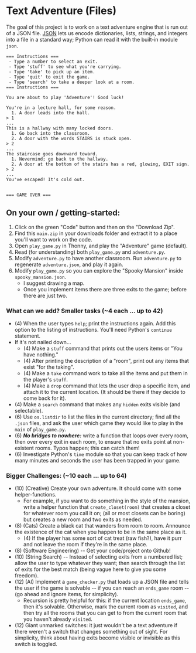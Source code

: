 # Text Adventure (Files)

The goal of this project is to work on a text adventure engine that is run out of a JSON file. [JSON](https://www.json.org/json-en.html) lets us encode dictionaries, lists, strings, and integers into a file in a standard way; Python can read it with the built-in module ``json``.

```
=== Instructions ===
 - Type a number to select an exit.
 - Type 'stuff' to see what you're carrying.
 - Type 'take' to pick up an item.
 - Type 'quit' to exit the game.
 - Type 'search' to take a deeper look at a room.
=== Instructions ===

You are about to play 'Adventure'! Good luck!

You're in a lecture hall, for some reason.
  1. A door leads into the hall.
> 1
...
This is a hallway with many locked doors.
  1. Go back into the classroom.
  2. A door with the words STAIRS is stuck open.
> 2
...
The staircase goes downward toward.
  1. Nevermind; go back to the hallway.
  2. A door at the bottom of the stairs has a red, glowing, EXIT sign.
> 2
...
You've escaped! It's cold out.


=== GAME OVER ===
```

## On your own / getting-started:

1. Click on the green "Code" button and then on the "Download Zip".
2. Find this ``main.zip`` in your downloads folder and extract it to a place you'll want to work on the code.
3. Open ``play_game.py`` in Thonny, and play the "Adventure" game (default).
4. Read (for understanding) both ``play_game.py`` and ``adventure.py``.
5. Modify ``adventure.py`` to have another classroom. Run ``adventure.py`` to regenerate ``adventure.json``, and play it again.
6. Modify ``play_game.py`` so you can explore the "Spooky Mansion" inside ``spooky_mansion.json``.
    - I suggest drawing a map.
    - Once you implement items there are three exits to the game; before there are just two.

### What can we add? Smaller tasks (~4 each ... up to 42)

- (4) When the user types ``help``; print the instructions again. Add this option to the listing of instructions. You'll need Python's ``continue`` statement.
- If it's not nailed down...
    - (4) Make a ``stuff`` command that prints out the users items or "You have nothing."
    - (4) After printing the description of a "room", print out any items that exist "for the taking".
    - (4) Make a ``take`` command work to take all the items and put them in the player's ``stuff``.
    - (4) Make a ``drop`` command that lets the user drop a specific item, and attach it to the current location. (It should be there if they decide to come back for it).
- (4) Make a ``search`` command that makes any ``hidden`` exits visible (and selectable).
- (6) Use ``os.listdir`` to list the files in the current directory; find all the ``.json`` files, and ask the user which game they would like to play in the ``main`` of ``play_game.py``.
- (6) ***No bridges to nowhere:*** write a function that loops over every room, then over every exit in each room, to ensure that no exits point at non-existent rooms. Typos happen; this can catch them!
- (6) Investigate Python's ``time`` module so that you can keep track of how many minutes and seconds the user has been trapped in your game.

### Bigger Challenges: (~10 each ... up to 64)

- (10) (Creative) Create your own adventure. It should come with some helper-functions.
    - For example, if you want to do something in the style of the mansion, write a helper function that ``create_closet(room)`` that creates a closet for whatever room you call it on; (all or most closets can be boring) but creates a new room and two exits as needed.
- (8) (Cats) Create a black cat that wanders from room to room. Announce the existence of the cat when you happen to be in the same place as it.
    - (4) If the player has some sort of cat treat (raw fish?), have it purr and not leave the room if they're in the same place.
- (8) (Software Engineering) -- Get your code/project onto Github! 
- (10) (String Search) -- Instead of selecting exits from a numbered list; allow the user to type whatever they want; then search through the list of exits for the best match (being vague here to give you some freedom).
- (12) (AI) Implement a ``game_checker.py`` that loads up a JSON file and tells the user if the game is solvable -- if you can reach an ``ends_game`` room -- (go ahead and ignore items, for simplicity). 
    - Recursion is pretty helpful for this: if the current location ``ends_game``, then it's solvable. Otherwise, mark the current room as ``visited``, and then try all the rooms that you can get to from the current room that you haven't already ``visited``.
- (12) Giant unmarked switches: it just wouldn't be a text adventure if there weren't a switch that changes something out of sight. For simplicity, think about having exits become visible or invisible as this switch is toggled.